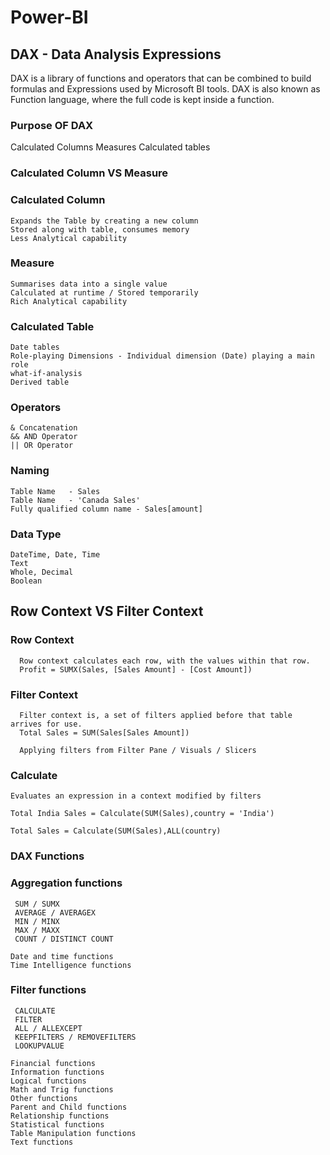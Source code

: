 # **Power-BI**

## **DAX** - Data Analysis Expressions

DAX is a library of functions and operators that can be combined to build formulas and Expressions used by Microsoft BI tools.
DAX is also known as Function language, where the full code is kept inside a function.

### **Purpose OF DAX** 
  Calculated Columns
  Measures
  Calculated tables

### **Calculated Column  VS Measure**

  ### **Calculated Column**
    Expands the Table by creating a new column
    Stored along with table, consumes memory
    Less Analytical capability

  ### **Measure**
    Summarises data into a single value
    Calculated at runtime / Stored temporarily
    Rich Analytical capability

  ### **Calculated Table**
    Date tables
    Role-playing Dimensions - Individual dimension (Date) playing a main role
    what-if-analysis
    Derived table

  ### **Operators**
    & Concatenation
    && AND Operator
    || OR Operator

  ### **Naming**
    Table Name   - Sales
    Table Name   - 'Canada Sales'
    Fully qualified column name - Sales[amount]

  ### **Data Type**
    DateTime, Date, Time
    Text
    Whole, Decimal
    Boolean

## **Row Context VS Filter Context**

  ### Row Context

      Row context calculates each row, with the values within that row.
      Profit = SUMX(Sales, [Sales Amount] - [Cost Amount])

  ### Filter Context

      Filter context is, a set of filters applied before that table arrives for use.
      Total Sales = SUM(Sales[Sales Amount])

      Applying filters from Filter Pane / Visuals / Slicers
    
  ### **Calculate**

    Evaluates an expression in a context modified by filters

    Total India Sales = Calculate(SUM(Sales),country = 'India')

    Total Sales = Calculate(SUM(Sales),ALL(country)


  ### **DAX Functions**
  
   ### **Aggregation functions**
     SUM / SUMX
     AVERAGE / AVERAGEX
     MIN / MINX
     MAX / MAXX
     COUNT / DISTINCT COUNT
      
    Date and time functions  
    Time Intelligence functions  
   ### **Filter functions**
     CALCULATE
     FILTER
     ALL / ALLEXCEPT
     KEEPFILTERS / REMOVEFILTERS
     LOOKUPVALUE
     
    Financial functions  
    Information functions  
    Logical functions
    Math and Trig functions
    Other functions
    Parent and Child functions
    Relationship functions
    Statistical functions
    Table Manipulation functions
    Text functions
    

  
  
  
  
  
    


